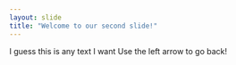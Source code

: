 ```yaml
---
layout: slide
title: "Welcome to our second slide!"
---
```

I guess this is any text I want
Use the left arrow to go back!
